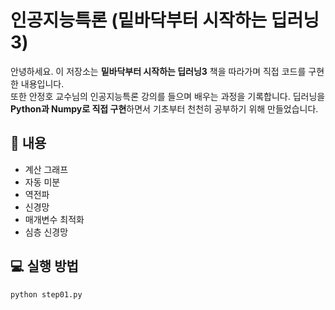 # 인공지능특론 (밑바닥부터 시작하는 딥러닝3)

안녕하세요. 이 저장소는 **밑바닥부터 시작하는 딥러닝3** 책을 따라가며 직접 코드를 구현한 내용입니다.  
또한 안정호 교수님의 인공지능특론 강의를 들으며 배우는 과정을 기록합니다.
딥러닝을 **Python과 Numpy로 직접 구현**하면서 기초부터 천천히 공부하기 위해 만들었습니다.

## 📌 내용
- 계산 그래프
- 자동 미분
- 역전파
- 신경망
- 매개변수 최적화
- 심층 신경망

## 💻 실행 방법
```bash
python step01.py
